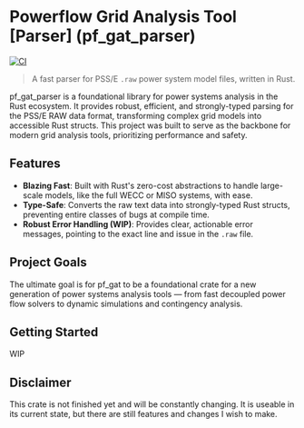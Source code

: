 # Powerflow Grid Analysis Tool \[Parser\] (pf_gat_parser)
<!-- [![Docs.rs](https://docs.rs/pf_gat_parser/badge.svg)](https://docs.rs/pf_gat_parser) -->
[![CI](https://github.com/bioniclepta/pf_gat_parser/actions/workflows/rust.yml/badge.svg)](https://github.com/bioniclepta/pf_gat_parser/actions)

> A fast parser for PSS/E `.raw` power system model files, written in Rust.

pf_gat_parser is a foundational library for power systems analysis in the Rust ecosystem. It provides robust, efficient, and strongly-typed parsing for the PSS/E RAW data format, transforming complex grid models into accessible Rust structs. This project was built to serve as the backbone for modern grid analysis tools, prioritizing performance and safety.

## Features

- **Blazing Fast**: Built with Rust's zero-cost abstractions to handle large-scale models, like the full WECC or MISO systems, with ease.
- **Type-Safe**: Converts the raw text data into strongly-typed Rust structs, preventing entire classes of bugs at compile time.
- **Robust Error Handling (WIP)**: Provides clear, actionable error messages, pointing to the exact line and issue in the `.raw` file.

## Project Goals

The ultimate goal is for pf_gat to be a foundational crate for a new generation of power systems analysis tools — from fast decoupled power flow solvers to dynamic simulations and contingency analysis.

## Getting Started
WIP

## Disclaimer
This crate is not finished yet and will be constantly changing. It is useable in its current state, but there are still features and changes I wish to make.